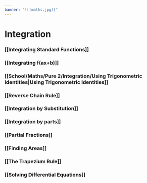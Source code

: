 ```yaml
---
banner: "![[maths.jpg]]"
---
```

# Integration 
### [[Integrating Standard Functions]]

### [[Integrating f(ax+b)]]

### [[School/Maths/Pure 2/Integration/Using Trigonometric Identities|Using Trigonometric Identities]]

### [[Reverse Chain Rule]]

### [[Integration by Substitution]]

### [[Integration by parts]]

### [[Partial Fractions]]

### [[Finding Areas]]

### [[The Trapezium Rule]]

### [[Solving Differential Equations]]

